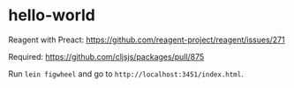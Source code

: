 # hello-world

Reagent with Preact: https://github.com/reagent-project/reagent/issues/271

Required: https://github.com/cljsjs/packages/pull/875

Run `lein figwheel` and go to `http://localhost:3451/index.html`. 